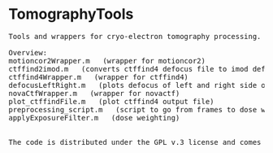 # TomographyTools
<pre>Tools and wrappers for cryo-electron tomography processing. Descriptions, references and examples on how to use the functions and scripts are given within the matlab files themselves.

Overview:
motioncor2Wrapper.m   (wrapper for motioncor2)
ctffind2imod.m   (converts ctffind4 defocus file to imod defocus file)
ctffind4Wrapper.m   (wrapper for ctffind4)
defocusLeftRight.m   (plots defocus of left and right side of stack)
novaCtfWrapper.m   (wrapper for novactf)
plot_ctffindFile.m   (plot ctffind4 output file)
preprocessing_script.m   (script to go from frames to dose weighted and drift corrected stack)
applyExposureFilter.m   (dose weighting)


The code is distributed under the GPL v.3 license and comes without any warranty. Feedback is always welcome.
</pre>
